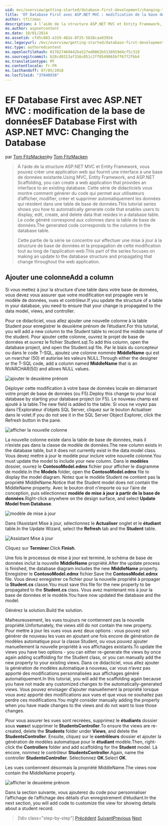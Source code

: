 ```yaml
---
uid: mvc/overview/getting-started/database-first-development/changing-the-database
title: 'EF Database First avec ASP.NET MVC : modification de la base de données | Microsoft Docs'
author: tfitzmac
description: À l’aide de la structure ASP.NET MVC et Entity Framework, vous pouvez créer une application web qui fournit une interface à une base de données existante. Ce didacticiel seri...
ms.author: aspnetcontent
ms.date: 10/01/2014
ms.assetid: cfd5c083-a319-482e-8f25-5b38caa93954
msc.legacyurl: /mvc/overview/getting-started/database-first-development/changing-the-database
msc.type: authoredcontent
ms.openlocfilehash: 0176274694426a527ed0862b5138919d4cf5c319
ms.sourcegitcommit: b28cd0313af316c051c2ff8549865bff67f2fbb4
ms.translationtype: MT
ms.contentlocale: fr-FR
ms.lasthandoff: 07/05/2018
ms.locfileid: "37840938"
---
```

<a name="ef-database-first-with-aspnet-mvc-changing-the-database"></a><span data-ttu-id="a78b8-104">EF Database First avec ASP.NET MVC : modification de la base de données</span><span class="sxs-lookup"><span data-stu-id="a78b8-104">EF Database First with ASP.NET MVC: Changing the Database</span></span>
====================
<span data-ttu-id="a78b8-105">par [Tom FitzMacken](https://github.com/tfitzmac)</span><span class="sxs-lookup"><span data-stu-id="a78b8-105">by [Tom FitzMacken](https://github.com/tfitzmac)</span></span>

> <span data-ttu-id="a78b8-106">À l’aide de la structure ASP.NET MVC et Entity Framework, vous pouvez créer une application web qui fournit une interface à une base de données existante.</span><span class="sxs-lookup"><span data-stu-id="a78b8-106">Using MVC, Entity Framework, and ASP.NET Scaffolding, you can create a web application that provides an interface to an existing database.</span></span> <span data-ttu-id="a78b8-107">Cette série de didacticiels vous montre comment générer du code qui permet aux utilisateurs d’afficher, modifier, créer et supprimer automatiquement les données qui résident dans une table de base de données.</span><span class="sxs-lookup"><span data-stu-id="a78b8-107">This tutorial series shows you how to automatically generate code that enables users to display, edit, create, and delete data that resides in a database table.</span></span> <span data-ttu-id="a78b8-108">Le code généré correspond aux colonnes dans la table de base de données.</span><span class="sxs-lookup"><span data-stu-id="a78b8-108">The generated code corresponds to the columns in the database table.</span></span>
> 
> <span data-ttu-id="a78b8-109">Cette partie de la série se concentre sur effectuer une mise à jour à la structure de base de données et la propagation de cette modification tout au long de l’application web.</span><span class="sxs-lookup"><span data-stu-id="a78b8-109">This part of the series focuses on making an update to the database structure and propagating that change throughout the web application.</span></span>


## <a name="add-a-column"></a><span data-ttu-id="a78b8-110">Ajouter une colonne</span><span class="sxs-lookup"><span data-stu-id="a78b8-110">Add a column</span></span>

<span data-ttu-id="a78b8-111">Si vous mettez à jour la structure d’une table dans votre base de données, vous devez vous assurer que votre modification est propagée vers le modèle de données, vues et contrôleur.</span><span class="sxs-lookup"><span data-stu-id="a78b8-111">If you update the structure of a table in your database, you need to ensure that your change is propagated to the data model, views, and controller.</span></span>

<span data-ttu-id="a78b8-112">Pour ce didacticiel, vous allez ajouter une nouvelle colonne à la table Student pour enregistrer le deuxième prénom de l’étudiant.</span><span class="sxs-lookup"><span data-stu-id="a78b8-112">For this tutorial, you will add a new column to the Student table to record the middle name of the student.</span></span> <span data-ttu-id="a78b8-113">Pour ajouter cette colonne, ouvrez le projet de base de données et ouvrez le fichier Student.sql.</span><span class="sxs-lookup"><span data-stu-id="a78b8-113">To add this column, open the database project, and open the Student.sql file.</span></span> <span data-ttu-id="a78b8-114">Par le biais du concepteur ou dans le code T-SQL, ajoutez une colonne nommée **MiddleName** qui est un nvarchar (50) et autorise les valeurs NULL.</span><span class="sxs-lookup"><span data-stu-id="a78b8-114">Through either the designer or the T-SQL code, add a column named **MiddleName** that is an NVARCHAR(50) and allows NULL values.</span></span>

![ajouter le deuxième prénom](changing-the-database/_static/image1.png)

<span data-ttu-id="a78b8-116">Déployer cette modification à votre base de données locale en démarrant votre projet de base de données (ou F5).</span><span class="sxs-lookup"><span data-stu-id="a78b8-116">Deploy this change to your local database by starting your database project (or F5).</span></span> <span data-ttu-id="a78b8-117">Le nouveau champ est ajouté à la table.</span><span class="sxs-lookup"><span data-stu-id="a78b8-117">The new field is added to the table.</span></span> <span data-ttu-id="a78b8-118">Si vous ne voyez pas dans l’Explorateur d’objets SQL Server, cliquez sur le bouton Actualiser dans le volet.</span><span class="sxs-lookup"><span data-stu-id="a78b8-118">If you do not see it in the SQL Server Object Explorer, click the Refresh button in the pane.</span></span>

![afficher la nouvelle colonne](changing-the-database/_static/image2.png)

<span data-ttu-id="a78b8-120">La nouvelle colonne existe dans la table de base de données, mais il n’existe pas dans la classe de modèle de données.</span><span class="sxs-lookup"><span data-stu-id="a78b8-120">The new column exists in the database table, but it does not currently exist in the data model class.</span></span> <span data-ttu-id="a78b8-121">Vous devez mettre à jour le modèle pour inclure votre nouvelle colonne.</span><span class="sxs-lookup"><span data-stu-id="a78b8-121">You must update the model to include your new column.</span></span> <span data-ttu-id="a78b8-122">Dans le **modèles** dossier, ouvrez le **ContosoModel.edmx** fichier pour afficher le diagramme de modèle.</span><span class="sxs-lookup"><span data-stu-id="a78b8-122">In the **Models** folder, open the **ContosoModel.edmx** file to display the model diagram.</span></span> <span data-ttu-id="a78b8-123">Notez que le modèle Student ne contient pas la propriété MiddleName.</span><span class="sxs-lookup"><span data-stu-id="a78b8-123">Notice that the Student model does not contain the MiddleName property.</span></span> <span data-ttu-id="a78b8-124">Avec le bouton droit n’importe où sur l’aire de conception, puis sélectionnez **modèle de mise à jour à partir de la base de données**.</span><span class="sxs-lookup"><span data-stu-id="a78b8-124">Right-click anywhere on the design surface, and select **Update Model from Database**.</span></span>

![modèle de mise à jour](changing-the-database/_static/image3.png)

<span data-ttu-id="a78b8-126">Dans l’Assistant Mise à jour, sélectionnez le **Actualiser** onglet et le **étudiant** table.</span><span class="sxs-lookup"><span data-stu-id="a78b8-126">In the Update Wizard, select the **Refresh** tab and the **Student** table.</span></span>

![Assistant Mise à jour](changing-the-database/_static/image4.png)

<span data-ttu-id="a78b8-128">Cliquez sur **Terminer**.</span><span class="sxs-lookup"><span data-stu-id="a78b8-128">Click **Finish**.</span></span>

<span data-ttu-id="a78b8-129">Une fois le processus de mise à jour est terminé, le schéma de base de données inclut la nouvelle **MiddleName** propriété.</span><span class="sxs-lookup"><span data-stu-id="a78b8-129">After the update process is finished, the database diagram includes the new **MiddleName** property.</span></span> <span data-ttu-id="a78b8-130">Enregistrer le **ContosoModel.edmx** fichier.</span><span class="sxs-lookup"><span data-stu-id="a78b8-130">Save the **ContosoModel.edmx** file.</span></span> <span data-ttu-id="a78b8-131">Vous devez enregistrer ce fichier pour la nouvelle propriété à propager la **Student.cs** classe.</span><span class="sxs-lookup"><span data-stu-id="a78b8-131">You must save this file for the new property to be propagated to the **Student.cs** class.</span></span> <span data-ttu-id="a78b8-132">Vous avez maintenant mis à jour la base de données et le modèle.</span><span class="sxs-lookup"><span data-stu-id="a78b8-132">You have now updated the database and the model.</span></span>

<span data-ttu-id="a78b8-133">Générez la solution.</span><span class="sxs-lookup"><span data-stu-id="a78b8-133">Build the solution.</span></span>

<span data-ttu-id="a78b8-134">Malheureusement, les vues toujours ne contiennent pas la nouvelle propriété.</span><span class="sxs-lookup"><span data-stu-id="a78b8-134">Unfortunately, the views still do not contain the new property.</span></span> <span data-ttu-id="a78b8-135">Pour mettre à jour les vues vous avez deux options : vous pouvez soit générer de nouveau les vues en ajoutant une fois encore de génération de modèles automatique pour la classe Student, ou vous pouvez ajouter manuellement la nouvelle propriété à vos affichages existants.</span><span class="sxs-lookup"><span data-stu-id="a78b8-135">To update the views you have two options - you can either re-generate the views by once again adding scaffolding for the Student class, or you can manually add the new property to your existing views.</span></span> <span data-ttu-id="a78b8-136">Dans ce didacticiel, vous allez ajouter la génération de modèles automatique à nouveau, car vous n’avez pas apporté des modifications personnalisées aux affichages généré automatiquement.</span><span class="sxs-lookup"><span data-stu-id="a78b8-136">In this tutorial, you will add the scaffolding again because you have not made any customized changes to the automatically-generated views.</span></span> <span data-ttu-id="a78b8-137">Vous pouvez envisager d’ajouter manuellement la propriété lorsque vous avez apporté des modifications aux vues et que vous ne souhaitez pas perdre ces modifications.</span><span class="sxs-lookup"><span data-stu-id="a78b8-137">You might consider manually adding the property when you have made changes to the views and do not want to lose those changes.</span></span>

<span data-ttu-id="a78b8-138">Pour vous assurer les vues sont recréées, supprimez le **étudiants** dossier sous **vues**et supprimer le **StudentsController**.</span><span class="sxs-lookup"><span data-stu-id="a78b8-138">To ensure the views are re-created, delete the **Students** folder under **Views**, and delete the **StudentsController**.</span></span> <span data-ttu-id="a78b8-139">Ensuite, cliquez sur le **contrôleurs** dossier et ajouter la génération de modèles automatique pour le **étudiant** modèle.</span><span class="sxs-lookup"><span data-stu-id="a78b8-139">Then, right-click the **Controllers** folder and add scaffolding for the **Student** model.</span></span> <span data-ttu-id="a78b8-140">Là encore, nommez le contrôleur **StudentsController**.</span><span class="sxs-lookup"><span data-stu-id="a78b8-140">Again, name the controller **StudentsController**.</span></span> <span data-ttu-id="a78b8-141">Sélectionnez **OK**.</span><span class="sxs-lookup"><span data-stu-id="a78b8-141">Select **OK**.</span></span>

<span data-ttu-id="a78b8-142">Les vues contiennent désormais la propriété MiddleName.</span><span class="sxs-lookup"><span data-stu-id="a78b8-142">The views now contain the MiddleName property.</span></span>

![afficher le deuxième prénom](changing-the-database/_static/image5.png)

<span data-ttu-id="a78b8-144">Dans la section suivante, vous ajouterez du code pour personnaliser l’affichage de l’affichage des détails d’un enregistrement d’étudiant.</span><span class="sxs-lookup"><span data-stu-id="a78b8-144">In the next section, you will add code to customize the view for showing details about a student record.</span></span>

> [!div class="step-by-step"]
> <span data-ttu-id="a78b8-145">[Précédent](generating-views.md)
> [Suivant](customizing-a-view.md)</span><span class="sxs-lookup"><span data-stu-id="a78b8-145">[Previous](generating-views.md)
[Next](customizing-a-view.md)</span></span>

